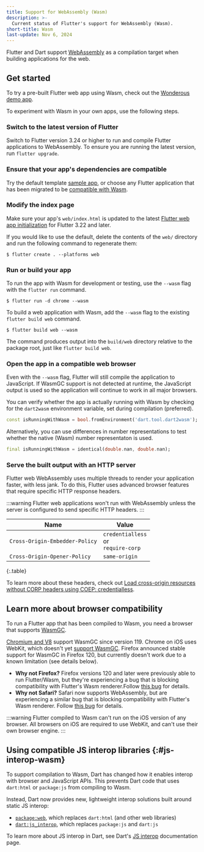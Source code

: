 ```yaml
---
title: Support for WebAssembly (Wasm)
description: >-
  Current status of Flutter's support for WebAssembly (Wasm).
short-title: Wasm
last-update: Nov 6, 2024
---
```


Flutter and Dart support
[WebAssembly](https://webassembly.org/)
as a compilation target when building
applications for the web.

[`stable`]: {{site.github}}/flutter/flutter/blob/master/docs/releases/Flutter-build-release-channels.md#stable
[`package:web`]: {{site.pub-pkg}}/web
[`dart:js_interop`]: {{site.dart.api}}/{{site.dart.sdk.channel}}/dart-js_interop

## Get started

To try a pre-built Flutter web app using Wasm, check out the
[Wonderous demo app](https://wonderous.app/web/).

To experiment with Wasm in your own apps, use the following steps.

### Switch to the latest version of Flutter

Switch to Flutter version 3.24 or higher
to run and compile Flutter applications to WebAssembly.
To ensure you are running the latest version, run `flutter upgrade`.

### Ensure that your app's dependencies are compatible

Try the default template [sample app][],
or choose any Flutter application
that has been migrated to be
[compatible with Wasm](#js-interop-wasm).

[sample app]: /get-started/test-drive

### Modify the index page

Make sure your app's `web/index.html` is updated to the latest
[Flutter web app initialization][] for Flutter 3.22 and later.

If you would like to use the default, delete the contents of the `web/`
directory and run the following command to regenerate them:

```console
$ flutter create . --platforms web
```

[Flutter web app initialization]: /platform-integration/web/initialization

### Run or build your app

To run the app with Wasm for development or testing,
use the `--wasm` flag with the `flutter run` command.

```console
$ flutter run -d chrome --wasm
```

To build a web application with Wasm, add the `--wasm` flag to
the existing `flutter build web` command.

```console
$ flutter build web --wasm
```

The command produces output into the `build/web` directory relative to the
package root, just like `flutter build web`.

### Open the app in a compatible web browser
Even with the `--wasm` flag, Flutter will still compile the application to
JavaScript. If WasmGC support is not detected at runtime, the JavaScript output
is used so the application will continue to work in all major browsers.

You can verify whether the app is actually running with Wasm by checking for 
the `dart2wasm` environment variable, set during compilation (preferred).

```dart
const isRunningWithWasm = bool.fromEnvironment('dart.tool.dart2wasm');
```

Alternatively, you can use differences in number representations
to test whether the native (Wasm) number representaton is used.

```dart
final isRunningWithWasm = identical(double.nan, double.nan);
```

### Serve the built output with an HTTP server

Flutter web WebAssembly uses multiple threads to render your application
faster, with less jank. To do this, Flutter uses advanced browser features that
require specific HTTP response headers.

:::warning
Flutter web applications won't run with WebAssembly unless the server is
configured to send specific HTTP headers.
:::

| Name | Value |
|-|-|
| `Cross-Origin-Embedder-Policy` | `credentialless` <br> or <br> `require-corp` |
| `Cross-Origin-Opener-Policy` | `same-origin` |

{:.table}

To learn more about these headers, check out
[Load cross-origin resources without CORP headers using COEP: credentialless][coep].

[coep]: https://developer.chrome.com/blog/coep-credentialless-origin-trial

## Learn more about browser compatibility
To run a Flutter app that has been compiled to Wasm,
you need a browser that supports [WasmGC][].

[Chromium and V8][] support WasmGC since version 119.
Chrome on iOS uses WebKit, which doesn't yet [support WasmGC][].
Firefox announced stable support for WasmGC in Firefox 120,
but currently doesn't work due to a known limitation (see details below).

[WasmGC]: {{site.github}}/WebAssembly/gc/tree/main/proposals/gc
[Chromium and V8]: https://chromestatus.com/feature/6062715726462976
[support WasmGC]: https://bugs.webkit.org/show_bug.cgi?id=247394
[issue]: https://bugzilla.mozilla.org/show_bug.cgi?id=1788206

- **Why not Firefox?**
  Firefox versions 120 and later were previously able to run Flutter/Wasm, but
  they're experiencing a bug that is blocking compatibility with Flutter's Wasm
  renderer.Follow [this bug][firefox-bug] for details.
- **Why not Safari?**
  Safari now supports WebAssembly, but are experiencing a similar bug that is
  blocking compatibility with Flutter's Wasm renderer. Follow
  [this bug][safari-bug] for details.

[firefox-bug]: https://bugzilla.mozilla.org/show_bug.cgi?id=1788206
[safari-bug]: https://bugs.webkit.org/show_bug.cgi?id=267291

:::warning
Flutter compiled to Wasm can't run on the iOS version of any browser.
All browsers on iOS are required to use WebKit,
and can't use their own browser engine.
:::

## Using compatible JS interop libraries {:#js-interop-wasm}

To support compilation to Wasm, Dart has changed
how it enables interop with browser and JavaScript APIs.
This prevents Dart code that uses `dart:html` or `package:js`
from compiling to Wasm.

Instead, Dart now provides new, lightweight interop solutions built around
static JS interop:

- [`package:web`][], which replaces `dart:html` (and other web libraries)
- [`dart:js_interop`][], which replaces `package:js` and `dart:js`

To learn more about JS interop in Dart,
see Dart's [JS interop][] documentation page.

[`package:url_launcher`]: {{site.pub-pkg}}/url_launcher
[`package:web` migration guide]: {{site.dart-site}}/interop/js-interop/package-web
[JS interop]: {{site.dart-site}}/interop/js-interop
[`wasm-ready`]: {{site.pub-pkg}}?q=is%3Awasm-ready
[pub.dev]: {{site.pub}}
